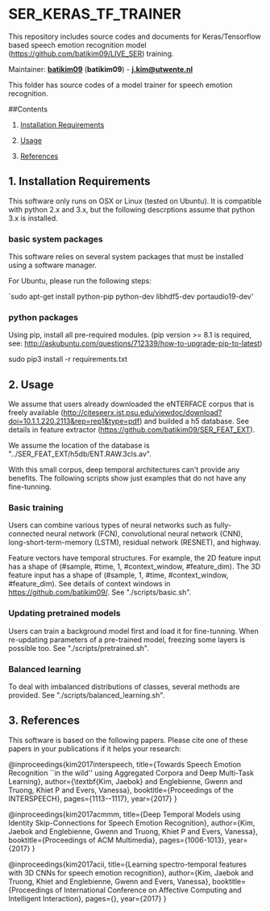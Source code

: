 # SER_KERAS_TF_TRAINER
This repository includes source codes and documents for Keras/Tensorflow based speech emotion recognition model (https://github.com/batikim09/LIVE_SER) training.

Maintainer: [**batikim09**](https://github.com/**github-user**/) (**batikim09**) - **j.kim@utwente.nl**

<a id="top"/>

This folder has source codes of a model trainer for speech emotion recognition. 

##Contents
1. <a href="#1--installation-requirements">Installation Requirements</a>

2. <a href="#2--usage">Usage</a>

3. <a href="#3--references">References</a>

## 1. Installation Requirements <a id="1--installation-requirements"/>
This software only runs on OSX or Linux (tested on Ubuntu). It is compatible with python 2.x and 3.x, but the following descrptions assume that python 3.x is installed.

### basic system packages

This software relies on several system packages that must be installed using a software manager.

For Ubuntu, please run the following steps:

`sudo apt-get install python-pip python-dev libhdf5-dev portaudio19-dev'

### python packages
Using pip, install all pre-required modules.
(pip version >= 8.1 is required, see: http://askubuntu.com/questions/712339/how-to-upgrade-pip-to-latest)

sudo pip3 install -r requirements.txt

## 2. Usage <a id="2--usage"/>

We assume that users already downloaded the eNTERFACE corpus that is freely available (http://citeseerx.ist.psu.edu/viewdoc/download?doi=10.1.1.220.2113&rep=rep1&type=pdf) and builded a h5 database. See details in feature extractor (https://github.com/batikim09/SER_FEAT_EXT).

We assume the location of the database is "../SER_FEAT_EXT/h5db/ENT.RAW.3cls.av".

With this small corpus, deep temporal architectures can't provide any benefits. The following scripts show just examples that do not have any fine-tunning.

### Basic training
Users can combine various types of neural networks such as fully-connected neural network (FCN), convolutional neural network (CNN), long-short-term-memory (LSTM), residual network (RESNET), and highway. 

Feature vectors have temporal structures. For example, the 2D feature input has a shape of (#sample, #time, 1, #context_window, #feature_dim). The 3D feature input has a shape of (#sample, 1, #time, #context_window, #feature_dim). See details of context windows in https://github.com/batikim09/. See "./scripts/basic.sh".

### Updating pretrained models

Users can train a background model first and load it for fine-tunning. When re-updating parameters of a pre-trained model, freezing some layers is possible too. See "./scripts/pretrained.sh".

### Balanced learning
To deal with imbalanced distributions of classes, several methods are provided. See "./scripts/balanced_learning.sh".

## 3. References <a id="3--references"/>

This software is based on the following papers. Please cite one of these papers in your publications if it helps your research:

@inproceedings{kim2017interspeech,
  title={Towards Speech Emotion Recognition ``in the wild'' using Aggregated Corpora and Deep Multi-Task Learning},
  author={\textbf{Kim, Jaebok} and Englebienne, Gwenn and Truong, Khiet P and Evers, Vanessa},
  booktitle={Proceedings of the INTERSPEECH},
  pages={1113--1117},
  year={2017}
}


@inproceedings{kim2017acmmm, title={Deep Temporal Models using Identity Skip-Connections for Speech Emotion Recognition}, author={Kim, Jaebok and Englebienne, Gwenn and Truong, Khiet P and Evers, Vanessa}, booktitle={Proceedings of ACM Multimedia}, pages={1006-1013}, year={2017} }

@inproceedings{kim2017acii, title={Learning spectro-temporal features with 3D CNNs for speech emotion recognition}, author={Kim, Jaebok and Truong, Khiet and Englebienne, Gwenn and Evers, Vanessa}, booktitle={Proceedings of International Conference on Affective Computing and Intelligent Interaction}, pages={}, year={2017} }

<a id="top"/> 
